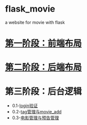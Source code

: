 # flask_movie
a website for movie with flask
# [第一阶段：前端布局](https://github.com/chistoiy/flask_movie/tree/5e5eb6e96119f3e7aa46b3ba4f880393fab566d3)    
# [第二阶段：后端布局](https://github.com/chistoiy/flask_movie/tree/92c5b0a000fb28620391fdc00f66c0c5e67c5a6e)  
# 第三阶段：后台逻辑
* 0.1-[login验证](https://github.com/chistoiy/flask_movie/tree/219f967857acbbaecdaf140ff073cd7cce773a23)  
* 0.2-[tag管理与movie_add](https://github.com/chistoiy/flask_movie/tree/778cab70a66b65b1390934e72043421f2da1c2a8)  
* 0.3-[电影管理与预告管理](https://github.com/chistoiy/flask_movie/tree/9739de97e1aa0cd6d86830055ae4d3d907492fbe)  


